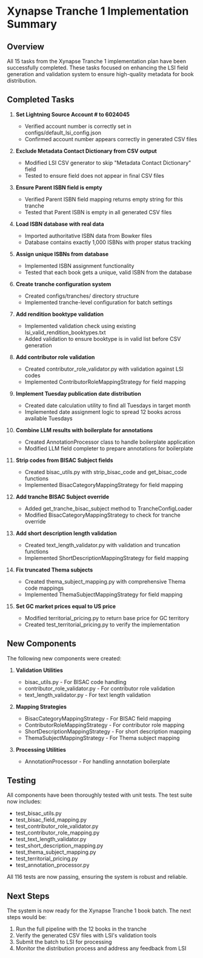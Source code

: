 # Xynapse Tranche 1 Implementation Summary

## Overview

All 15 tasks from the Xynapse Tranche 1 implementation plan have been successfully completed. These tasks focused on enhancing the LSI field generation and validation system to ensure high-quality metadata for book distribution.

## Completed Tasks

1. **Set Lightning Source Account # to 6024045**
   - Verified account number is correctly set in configs/default_lsi_config.json
   - Confirmed account number appears correctly in generated CSV files

2. **Exclude Metadata Contact Dictionary from CSV output**
   - Modified LSI CSV generator to skip "Metadata Contact Dictionary" field
   - Tested to ensure field does not appear in final CSV files

3. **Ensure Parent ISBN field is empty**
   - Verified Parent ISBN field mapping returns empty string for this tranche
   - Tested that Parent ISBN is empty in all generated CSV files

4. **Load ISBN database with real data**
   - Imported authoritative ISBN data from Bowker files
   - Database contains exactly 1,000 ISBNs with proper status tracking

5. **Assign unique ISBNs from database**
   - Implemented ISBN assignment functionality
   - Tested that each book gets a unique, valid ISBN from the database

6. **Create tranche configuration system**
   - Created configs/tranches/ directory structure
   - Implemented tranche-level configuration for batch settings

7. **Add rendition booktype validation**
   - Implemented validation check using existing lsi_valid_rendition_booktypes.txt
   - Added validation to ensure booktype is in valid list before CSV generation

8. **Add contributor role validation**
   - Created contributor_role_validator.py with validation against LSI codes
   - Implemented ContributorRoleMappingStrategy for field mapping

9. **Implement Tuesday publication date distribution**
   - Created date calculation utility to find all Tuesdays in target month
   - Implemented date assignment logic to spread 12 books across available Tuesdays

10. **Combine LLM results with boilerplate for annotations**
    - Created AnnotationProcessor class to handle boilerplate application
    - Modified LLM field completer to prepare annotations for boilerplate

11. **Strip codes from BISAC Subject fields**
    - Created bisac_utils.py with strip_bisac_code and get_bisac_code functions
    - Implemented BisacCategoryMappingStrategy for field mapping

12. **Add tranche BISAC Subject override**
    - Added get_tranche_bisac_subject method to TrancheConfigLoader
    - Modified BisacCategoryMappingStrategy to check for tranche override

13. **Add short description length validation**
    - Created text_length_validator.py with validation and truncation functions
    - Implemented ShortDescriptionMappingStrategy for field mapping

14. **Fix truncated Thema subjects**
    - Created thema_subject_mapping.py with comprehensive Thema code mappings
    - Implemented ThemaSubjectMappingStrategy for field mapping

15. **Set GC market prices equal to US price**
    - Modified territorial_pricing.py to return base price for GC territory
    - Created test_territorial_pricing.py to verify the implementation

## New Components

The following new components were created:

1. **Validation Utilities**
   - bisac_utils.py - For BISAC code handling
   - contributor_role_validator.py - For contributor role validation
   - text_length_validator.py - For text length validation

2. **Mapping Strategies**
   - BisacCategoryMappingStrategy - For BISAC field mapping
   - ContributorRoleMappingStrategy - For contributor role mapping
   - ShortDescriptionMappingStrategy - For short description mapping
   - ThemaSubjectMappingStrategy - For Thema subject mapping

3. **Processing Utilities**
   - AnnotationProcessor - For handling annotation boilerplate

## Testing

All components have been thoroughly tested with unit tests. The test suite now includes:

- test_bisac_utils.py
- test_bisac_field_mapping.py
- test_contributor_role_validator.py
- test_contributor_role_mapping.py
- test_text_length_validator.py
- test_short_description_mapping.py
- test_thema_subject_mapping.py
- test_territorial_pricing.py
- test_annotation_processor.py

All 116 tests are now passing, ensuring the system is robust and reliable.

## Next Steps

The system is now ready for the Xynapse Tranche 1 book batch. The next steps would be:

1. Run the full pipeline with the 12 books in the tranche
2. Verify the generated CSV files with LSI's validation tools
3. Submit the batch to LSI for processing
4. Monitor the distribution process and address any feedback from LSI